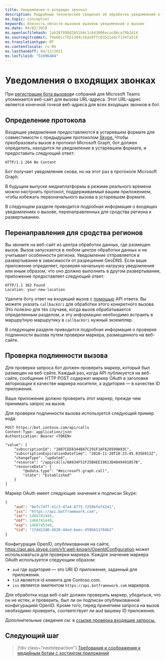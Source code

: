 ```yaml
---
title: Уведомления о входящих звонках
description: Подробные технические сведения об обработке уведомлений от входящих вызовов
ms.topic: conceptual
keywords: близость области вызовов вызовов уведомлений о вызове
ms.date: 04/02/2019
ms.openlocfilehash: 1ab28f898d2b51b4c1c643006ecac06ca79b2d14
ms.sourcegitcommit: 79e6bccfb513d4c16a58ffc03521edcf134fa518
ms.translationtype: MT
ms.contentlocale: ru-RU
ms.lasthandoff: 04/13/2021
ms.locfileid: "51696404"
---
```

# <a name="incoming-call-notifications"></a>Уведомления о входящих звонках

При [регистрации бота вызовов](./registering-calling-bot.md#create-new-bot-or-add-calling-capabilities)и собраний для Microsoft Teams упоминается веб-сайт для вызова URL-адреса. Этот URL-адрес является конечной точкой веб-адреса для всех входящих звонков в бот.

## <a name="protocol-determination"></a>Определение протокола

Входящие уведомления предоставляются в устаревшем формате для совместимости с предыдущим протоколом [Skype.](/azure/bot-service/dotnet/bot-builder-dotnet-real-time-media-concepts?view=azure-bot-service-3.0&preserve-view=true) Чтобы преобразовать вызов в протокол Microsoft Graph, бот должен определить, находится ли уведомление в устаревшем формате, и предоставить следующий ответ:

```http
HTTP/1.1 204 No Content
```

Бот получает уведомление снова, но на этот раз в протоколе Microsoft Graph.

В будущем выпуске медиаплатформы в режиме реального времени можно настроить протокол, поддерживаемый вашим приложением, чтобы избежать первоначального вызова в устаревшем формате.

В следующем разделе приводится подробная информация о входящих уведомлениях о вызове, перенаправленных для сродства региона к развертыванию.

## <a name="redirects-for-region-affinity"></a>Перенаправления для сродства регионов

Вы звоните на веб-сайт из центра обработки данных, где размещен вызов. Вызов запускается в любом центре обработки данных и не учитывает особенности региона. Уведомление отправляется в развертывание в зависимости от разрешения GeoDNS. Если ваше приложение определяет, проверяя начальную нагрузку уведомления или иным образом, что оно должно выполнить в другом развертывании, приложение предоставляет следующий ответ:

```http
HTTP/1.1 302 Found
Location: your-new-location
```

Уделите боту ответ на входящий вызов с [помощью](https://developer.microsoft.com/graph/docs/api-reference/beta/api/call_answer) API ответа. Вы можете указать `callbackUri` для обработки этого конкретного вызова. Это полезно для тех случаев, когда вызов обрабатывается определенным разделом, и эту информацию необходимо встраить в маршрутную маршрутику в `callbackUri` нужный экземпляр.

В следующем разделе приводится подробная информация о проверке подлинности вызова путем проверки маркера, размещенного на веб-сайте.

## <a name="authenticate-the-callback"></a>Проверка подлинности вызова

Для проверки запроса бот должен проверить маркер, который был размещен на веб-сайте. Каждый раз, когда API публикуется на веб-сайте, сообщение HTTP POST содержит маркер OAuth в заголовке авторизации в качестве маркера носители, а аудитория — в качестве ID приложения.

Ваше приложение должно проверить этот маркер, прежде чем принимать запрос на вызов.

Для проверки подлинности вызова используется следующий пример кода:

```http
POST https://bot.contoso.com/api/calls
Content-Type: application/json
Authentication: Bearer <TOKEN>

"value": [
    "subscriptionId": "2887CEE8344B47C291F1AF628599A93C",
    "subscriptionExpirationDateTime": "2016-11-20T18:23:45.9356913Z",
    "changeType": "updated",
    "resource": "/app/calls/8A934F51F25B4EE19613D4049491857B",
    "resourceData": {
        "@odata.type": "#microsoft.graph.call",
        "state": "Established"
    }
]
```

Маркер OAuth имеет следующие значения и подписан Skype:

```json
{
    "aud": "0efc74f7-41c3-47a4-8775-7259bfef4241",
    "iss": "https://api.botframework.com",
    "iat": 1466741440,
    "nbf": 1466741440,
    "exp": 1466745340,
    "tid": "1fdd12d0-4620-44ed-baec-459b611f84b2"
}
```

Конфигурация OpenID, опубликованная на сайте, <https://api.aps.skype.com/v1/.well-known/OpenIdConfiguration> может использоваться для проверки маркера. Каждое значение маркера OAuth используется следующим образом:

* `aud` где аудитория — это URI ID приложения, заданный для приложения.
* `tid` является id клиента для Contoso.com.
* `iss` является эмитентом `https://api.botframework.com` маркеров.

Для обработки кода веб-сайт должен проверить маркер, убедиться, что он не истек, и проверить, был ли он подписан опубликованной конфигурацией OpenID. Кроме того, перед принятием запроса на вызов необходимо проверить, соответствует ли aud вашему ID приложения.

Дополнительные сведения см. в [ссылке проверка входящие запросы.](https://github.com/microsoftgraph/microsoft-graph-comms-samples/blob/master/Samples/Common/Sample.Common/Authentication/AuthenticationProvider.cs)

## <a name="next-step"></a>Следующий шаг

> [!div class="nextstepaction"]
> [Требования и соображения к медийным ботам с хостингом приложений](~/bots/calls-and-meetings/requirements-considerations-application-hosted-media-bots.md)
